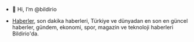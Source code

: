 - 👋 Hi, I’m @bildirio

- <a href="https://www.bildirio.com/">Haberler</a>, son dakika haberleri, Türkiye ve dünyadan en son en güncel haberler, gündem, ekonomi, spor, magazin ve teknoloji haberleri Bildirio'da.
